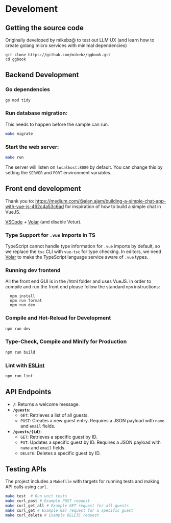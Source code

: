 # Develoment

## Getting the source code

Originally developed by mikebz@ to test out LLM UX (and learn how to create golang micro services with minimal
dependencies)

```
git clone https://github.com/mikebz/ggbook.git
cd ggbook
```

## Backend Development

### Go dependencies

```bash
go mod tidy
```

### Run database migration:

This needs to happen before the sample can run.

```bash
make migrate
```

### Start the web server:

```bash
make run
```

The server will listen on `localhost:8080` by default. You can change this by setting the `SERVER` and `PORT` environment variables.

## Front end development

Thank you to: https://medium.com/@alen.ajam/building-a-simple-chat-app-with-vue-js-462c4a53c6ad for inspiration of how to build a simple chat in VueJS.

[VSCode](https://code.visualstudio.com/) + [Volar](https://marketplace.visualstudio.com/items?itemName=Vue.volar) (and disable Vetur).

### Type Support for `.vue` Imports in TS

TypeScript cannot handle type information for `.vue` imports by default, so we replace the `tsc` CLI with `vue-tsc` for type checking. In editors, we need [Volar](https://marketplace.visualstudio.com/items?itemName=Vue.volar) to make the TypeScript language service aware of `.vue` types.

### Running dev frontend

All the front end GUI is in the /html folder and uses VueJS. In order to
compile and run the front end please follow the standard `npm` instructions:

```
  npm install
  npm run format
  npm run dev
```

### Compile and Hot-Reload for Development

```sh
npm run dev
```

### Type-Check, Compile and Minify for Production

```sh
npm run build
```

### Lint with [ESLint](https://eslint.org/)

```sh
npm run lint
```

## API Endpoints

- **`/`**: Returns a welcome message.
- **`/guests`**:
  - `GET`: Retrieves a list of all guests.
  - `POST`: Creates a new guest entry. Requires a JSON payload with `name` and `email` fields.
- **`/guests/{id}`**:
  - `GET`: Retrieves a specific guest by ID.
  - `PUT`: Updates a specific guest by ID. Requires a JSON payload with `name` and `email` fields.
  - `DELETE`: Deletes a specific guest by ID.

## Testing APIs

The project includes a `Makefile` with targets for running tests and making API calls using `curl`.

```bash
make test  # Run unit tests
make curl_post # Example POST request
make curl_get_all # Example GET request for all guests
make curl_get # Example GET request for a specific guest
make curl_delete # Example DELETE request
```
